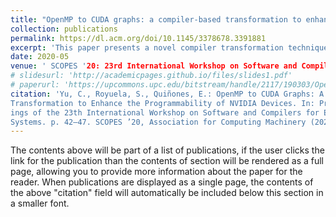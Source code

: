 ```yaml
---
title: "OpenMP to CUDA graphs: a compiler-based transformation to enhance the programmability of NVIDIA devices"
collection: publications
permalink: https://dl.acm.org/doi/10.1145/3378678.3391881
excerpt: 'This paper presents a novel compiler transformation technique that automatically transforms OpenMP code into CUDA graphs, combining the benefits of programmability of a high-level programming model such as OpenMP, with the performance benefits of a low-level programming model such as CUDA.'
date: 2020-05
venue: ' SCOPES '20: 23rd International Workshop on Software and Compilers for Embedded Systems'
# slidesurl: 'http://academicpages.github.io/files/slides1.pdf'
# paperurl: 'https://upcommons.upc.edu/bitstream/handle/2117/190303/OpenMP_to_CUDA.pdf?sequence=1'
citation: 'Yu, C., Royuela, S., Quiñones, E.: OpenMP to CUDA Graphs: A Compiler-Based
Transformation to Enhance the Programmability of NVIDIA Devices. In: Proceed-
ings of the 23th International Workshop on Software and Compilers for Embedded
Systems. p. 42–47. SCOPES ’20, Association for Computing Machinery (2020)'
---
```


The contents above will be part of a list of publications, if the user clicks the link for the publication than the contents of section will be rendered as a full page, allowing you to provide more information about the paper for the reader. When publications are displayed as a single page, the contents of the above "citation" field will automatically be included below this section in a smaller font.